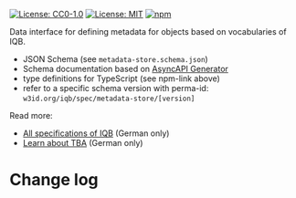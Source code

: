 [![License: CC0-1.0](https://img.shields.io/badge/License-CC0_1.0-lightgrey.svg)](http://creativecommons.org/publicdomain/zero/1.0/) [![License: MIT](https://img.shields.io/badge/License-MIT-yellow.svg)](https://opensource.org/licenses/MIT)
[![npm](https://img.shields.io/npm/v/%40iqbspecs%2Fmetadata-store)](https://www.npmjs.com/package/@iqbspecs/metadata-store)

Data interface for defining metadata for objects based on vocabularies of IQB.

* JSON Schema (see `metadata-store.schema.json`)
* Schema documentation based on [AsyncAPI Generator](https://github.com/asyncapi/generator)
* type definitions for TypeScript (see npm-link above)
* refer to a specific schema version with perma-id: `w3id.org/iqb/spec/metadata-store/[version]`

Read more:

* [All specifications of IQB](https://iqb-specifications.github.io/) (German only)
* [Learn about TBA](https://iqb-berlin.github.io/tba-info/) (German only)

# Change log
